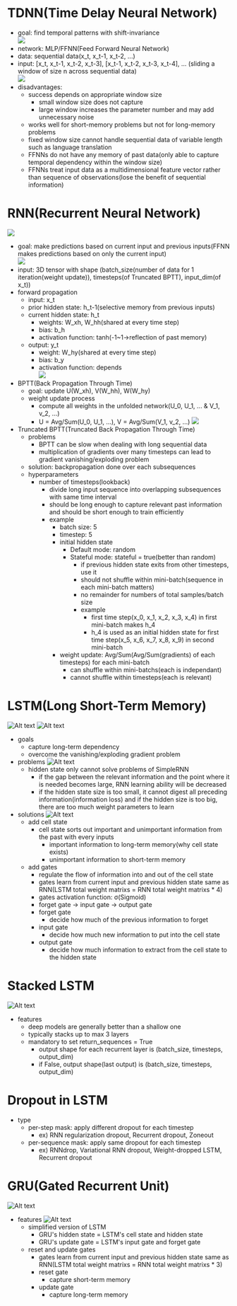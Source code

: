 # TDNN(Time Delay Neural Network)
- goal: find temporal patterns with shift-invariance    
![](images/2023-04-20-15-18-28.png)
- network: MLP/FFNN(Feed Forward Neural Network)  
- data: sequential data(x_t, x_t-1, x_t-2, ...)  
- input: [x_t, x_t-1, x_t-2, x_t-3], [x_t-1, x_t-2, x_t-3, x_t-4], ... (sliding a window of size n across sequential data)  
![](images/![](2023-04-20-15-14-42.png).png)  
- disadvantages:
    - success depends on appropriate window size
        - small window size does not capture
        - large window increases the parameter number and may add unnecessary noise
    - works well for short-memory problems but not for long-memory problems
    - fixed window size cannot handle sequential data of variable length such as language translation
    - FFNNs do not have any memory of past data(only able to capture temporal dependency within the window size)
    - FFNNs treat input data as a multidimensional feature vector rather than sequence of observations(lose the benefit of sequential information)

# RNN(Recurrent Neural Network)
![](images/2023-05-02-13-59-41.png)
- goal: make predictions based on current input and previous inputs(FFNN makes predictions based on only the current input)  
![](images/2023-04-20-15-47-49.png)
- input: 3D tensor with shape (batch_size(number of data for 1 iteration(weight update)), timesteps(of Truncated BPTT), input_dim(of x_t))
- forward propagation
    - input: x_t
    - prior hidden state: h_t-1(selective memory from previous inputs)
    - current hidden state: h_t
        - weights: W_xh, W_hh(shared at every time step)
        - bias: b_h
        - activation function: tanh(-1~1->reflection of past memory)
    - output: y_t
        - weight: W_hy(shared at every time step)
        - bias: b_y
        - activation function: depends  
    ![](images/2023-04-21-16-16-19.png)
- BPTT(Back Propagation Through Time)
    - goal: update U(W_xh), V(W_hh), W(W_hy)
    - weight update process
        - compute all weights in the unfolded network(U_0, U_1, ... & V_1, v_2, ...)
        - U = Avg/Sum(U_0, U_1, ...), V = Avg/Sum(V_1, v_2, ...)
    ![](images/2023-04-21-16-40-11.png)
- Truncated BPTT(Truncated Back Propagation Through Time)
    - problems
        - BPTT can be slow when dealing with long sequential data
        - multiplication of gradients over many timesteps can lead to gradient vanishing/exploding problem
    - solution: backpropagation done over each subsequences
    - hyperparameters
        - number of timesteps(lookback)
            - divide long input sequence into overlapping subsequences with same time interval
            - should be long enough to capture relevant past information and should be short enough to train efficiently
            - example
                - batch size: 5
                - timestep: 5
                - initial hidden state
                    - Default mode: random
                    - Stateful mode: stateful = true(better than random)
                        - if previous hidden state exits from other timesteps, use it
                        - should not shuffle within mini-batch(sequence in each mini-batch matters)
                        - no remainder for numbers of total samples/batch size
                        - example
                            - first time step(x_0, x_1, x_2, x_3, x_4) in first mini-batch makes h_4
                            - h_4 is used as an initial hidden state for first time step(x_5, x_6, x_7, x_8, x_9) in second mini-batch
                - weight update: Avg/Sum(Avg/Sum(gradients) of each timesteps) for each mini-batch
                    - can shuffle within mini-batchs(each is independant)
                    - cannot shuffle within timesteps(each is relevant)

# LSTM(Long Short-Term Memory)
![Alt text](image-1.png)
![Alt text](image-3.png)
- goals
    - capture long-term dependency
    - overcome the vanishing/exploding gradient problem
- problems
    ![Alt text](image.png)
    - hidden state only cannot solve problems of SimpleRNN
        - if the gap between the relevant information and the point where it is needed becomes large, RNN learning ability will be decreased
        - if the hidden state size is too small, it cannot digest all preceding information(information loss) and if the hidden size is too big, there are too much weight parameters to learn
- solutions
    ![Alt text](image-4.png)
    - add cell state
        - cell state sorts out important and unimportant information from the past with every inputs
            - important information to long-term memory(why cell state exists)
            - unimportant information to short-term memory
    - add gates
        - regulate the flow of information into and out of the cell state
        - gates learn from current input and previous hidden state same as RNN(LSTM total weight matrixs = RNN total weight matrixs * 4)
        - gates activation function: σ(Sigmoid)
        - forget gate → input gate → output gate
        - forget gate
            - decide how much of the previous information to forget
        - input gate
            - decide how much new information to put into the cell state
        - output gate
            - decide how much information to extract from the cell state to the hidden state

# Stacked LSTM
![Alt text](image-8.png)
- features
    - deep models are generally better than a shallow one
    - typically stacks up to max 3 layers
    - mandatory to set return_sequences = True
        - output shape for each recurrent layer is (batch_size, timesteps, output_dim)
        - if False, output shape(last output) is (batch_size, timesteps, output_dim)

# Dropout in LSTM
- type
    - per-step mask: apply different dropout for each timestep
        - ex) RNN regularization dropout, Recurrent dropout, Zoneout
    - per-sequence mask: apply same dropout for each timestep
        - ex) RNNdrop, Variational RNN dropout, Weight-dropped LSTM, Recurrent dropout


# GRU(Gated Recurrent Unit)
![Alt text](image-5.png)
- features
    ![Alt text](image-6.png)
    - simplified version of LSTM
        - GRU's hidden state =  LSTM's cell state and hidden state
        - GRU's update gate = LSTM's input gate and forget gate
    - reset and update gates
        - gates learn from current input and previous hidden state same as RNN(LSTM total weight matrixs = RNN total weight matrixs * 3)
        - reset gate
            - capture short-term memory
        - update gate
            - capture long-term memory
        